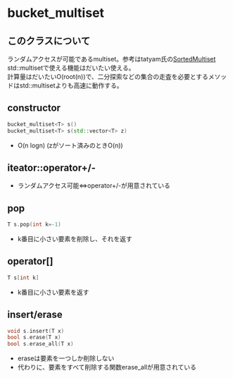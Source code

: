 # bucket_multiset
## このクラスについて
ランダムアクセスが可能であるmultiset。参考はtatyam氏の[SortedMultiset](https://github.com/tatyam-prime/SortedSet/tree/main)  
std::multisetで使える機能はだいたい使える。  
計算量はだいたいO(root(n))で、二分探索などの集合の走査を必要とするメソッドはstd::multisetよりも高速に動作する。
## constructor
```cpp
bucket_multiset<T> s()
bucket_multiset<T> s(std::vector<T> z)
```
* O(n logn) (zがソート済みのときO(n))
## iteator::operator+/-
* ランダムアクセス可能⇔operator+/-が用意されている
## pop
```cpp
T s.pop(int k=-1)
```
* k番目に小さい要素を削除し、それを返す
## operator[]
```cpp
T s[int k]
```
* k番目に小さい要素を返す
## insert/erase
```cpp
void s.insert(T x)
bool s.erase(T x)
bool s.erase_all(T x)
```
* eraseは要素を一つしか削除しない
* 代わりに、要素をすべて削除する関数erase_allが用意されている
